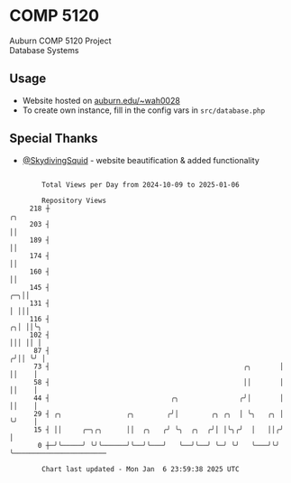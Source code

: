 # COMP 5120
Auburn COMP 5120 Project  
Database Systems

## Usage
- Website hosted on [auburn.edu/~wah0028](https://webhome.auburn.edu/~wah0028/)
- To create own instance, fill in the config vars in `src/database.php`

## Special Thanks
- [@SkydivingSquid](https://github.com/SkydivingSquid) - website beautification & added functionality

```

        Total Views per Day from 2024-10-09 to 2025-01-06

        Repository Views
     218 ┼                                                               ╭╮
     203 ┤                                                               ││
     189 ┤                                                               ││
     174 ┤                                                               ││
     160 ┤                                                               ││
     145 ┤                                                            ╭─╮││
     131 ┤                                                            │ │││
     116 ┤                                                          ╭╮│ ││╰╮
     102 ┤                                                          │││ ││ │
      87 ┤                                                         ╭╯││ ╰╯ │
      73 ┤                                                ╭╮       │ ││    │
      58 ┤                                                ││       │ ││    │
      44 ┤                              ╭╮               ╭╯│       │ ││    │
      29 ┤ ╭╮                ╭╮        ╭╯│        ╭╮ ╭╮  │ ╰╮   ╭╮ │ ╰╯    │
      15 ┤ ││     ╭─╮╭╮      ││  ╭╮   ╭╯ ╰╮  ╭╮  ╭╯│ │╰╮╭╯  │   ││╭╯       │
       0 ┼─╯╰─────╯ ╰╯╰──────╯╰──╯╰───╯   ╰──╯╰──╯ ╰─╯ ╰╯   ╰───╯╰╯        ╰───────────────────────

        Chart last updated - Mon Jan  6 23:59:38 2025 UTC
        
```
